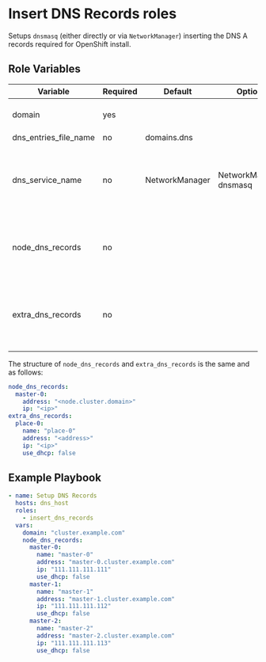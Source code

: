 # Insert DNS Records roles

Setups `dnsmasq` (either directly or via `NetworkManager`) inserting the DNS A records required for OpenShift install.

## Role Variables
| Variable              | Required | Default        | Options                 | Comments                                                    |
| --------------------- | -------- | -------------- | ----------------------- | ----------------------------------------------------------- |
| domain                | yes      |                |                         | base for the DNS entries                                    |
| dns_entries_file_name | no       | domains.dns    |                         |                                                             |
| dns_service_name      | no       | NetworkManager | NetworkManager, dnsmasq | the name of the service you want to manage your DNS records |
| node_dns_records      | no       |                |                         | dns records for the nodes of the OpenShift cluster          |
| extra_dns_records     | no       |                |                         | used to defined dns records which are excess of the         |

The structure of `node_dns_records` and `extra_dns_records` is the same and as follows:

```yaml
node_dns_records:
  master-0:
    address: "<node.cluster.domain>"
    ip: "<ip>"
extra_dns_records:
  place-0:
    name: "place-0"
    address: "<address>"
    ip: "<ip>"
    use_dhcp: false
```

## Example Playbook

```yaml
- name: Setup DNS Records
  hosts: dns_host
  roles:
    - insert_dns_records
  vars:
    domain: "cluster.example.com"
    node_dns_records:
      master-0:
        name: "master-0"
        address: "master-0.cluster.example.com"
        ip: "111.111.111.111"
        use_dhcp: false
      master-1:
        name: "master-1"
        address: "master-1.cluster.example.com"
        ip: "111.111.111.112"
        use_dhcp: false
      master-2:
        name: "master-2"
        address: "master-2.cluster.example.com"
        ip: "111.111.111.113"
        use_dhcp: false
```

